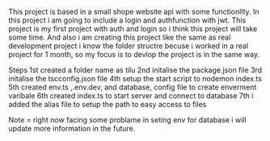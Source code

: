 This project is based in a small shope website api with some functionllty.
In this project i am going to include a login and authfunction with jwt.
This project is my first project with auth and login so i think this project will take some time. 
And also i am creating this project like the same as real development project i know the folder structre becuse i worked in a real  project for 1 month, so my focus is to devlop the project is in the same way.


Steps
1st  created a folder name as tilu
2nd  initalise the package.json file
3rd  initalise the tscconfig.json file
4th  setup the start script to nodemon index.ts
5th created env.ts ,.env.dev, and database, config file to create enverment varibale
6th created index.ts to start server and connect to database 
7th i added the alias file to setup the path to easy access to files

Note = right now facing some problame in seting env for database 
i will update more information in the future.
